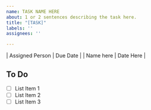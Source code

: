 ```yaml
---
name: TASK NAME HERE
about: 1 or 2 sentences describing the task here.
title: "[TASK]"
labels: ''
assignees: ''

---
```


| Assigned Person | Due Date |
| Name here | Date Here |

## To Do
- [ ] List Item 1
- [ ] List Item 2
- [ ] List Item 3
